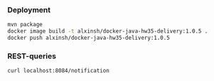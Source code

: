 ### Deployment
```bash
mvn package
docker image build -t alxinsh/docker-java-hw35-delivery:1.0.5 .
docker push alxinsh/docker-java-hw35-delivery:1.0.5
```

### REST-queries
```
curl localhost:8084/notification
```